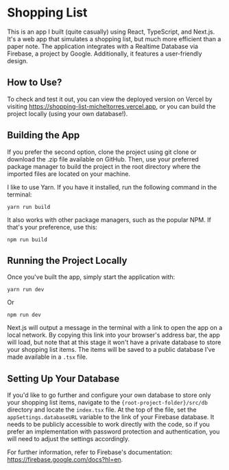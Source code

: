 # Shopping List
This is an app I built (quite casually) using React, TypeScript, and Next.js. It's a web app that simulates a shopping list, but much more efficient than a paper note. The application integrates with a Realtime Database via Firebase, a project by Google. Additionally, it features a user-friendly design.

## How to Use?
To check and test it out, you can view the deployed version on Vercel by visiting https://shopping-list-micheltorres.vercel.app, or you can build the project locally (using your own database!).

## Building the App
If you prefer the second option, clone the project using git clone or download the .zip file available on GitHub. Then, use your preferred package manager to build the project in the root directory where the imported files are located on your machine.

I like to use Yarn. If you have it installed, run the following command in the terminal:

```batch
yarn run build
```

It also works with other package managers, such as the popular NPM. If that's your preference, use this:

```batch
npm run build
```

## Running the Project Locally
Once you've built the app, simply start the application with:

```batch
yarn run dev
```

Or

```batch
npm run dev
```

Next.js will output a message in the terminal with a link to open the app on a local network. By copying this link into your browser's address bar, the app will load, but note that at this stage it won't have a private database to store your shopping list items. The items will be saved to a public database I’ve made available in a `.tsx` file.

## Setting Up Your Database
If you'd like to go further and configure your own database to store only your shopping list items, navigate to the `{root-project-folder}/src/db` directory and locate the `index.tsx` file. At the top of the file, set the `appSettings.databaseURL` variable to the link of your Firebase database. It needs to be publicly accessible to work directly with the code, so if you prefer an implementation with password protection and authentication, you will need to adjust the settings accordingly.

For further information, refer to Firebase's documentation: https://firebase.google.com/docs?hl=en.